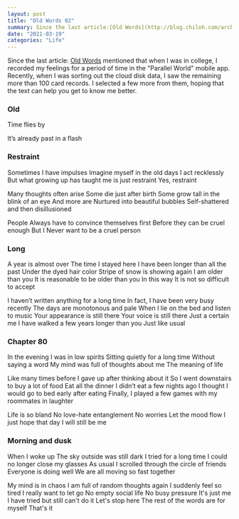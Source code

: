 ```yaml
---
layout: post
title: "Old Words 02"
summary: Since the last article:[Old Words](http://blog.chiloh.com/archives/old-words.html) mentioned that when I was in college, I recorded my feelings for a period of time in the "Parallel World" mobile app. Recently, when I was sorting out the cloud disk data, I saw the remaining more than 100 card records. I selected a few more from them, hoping that the text can help you get to know me better.
date: "2021-03-19"
categories: "Life"
---
```


Since the last article: [Old Words](http://blog.chiloh.com/2020-08-19/old-words.html) mentioned that when I was in college, I recorded my feelings for a period of time in the "Parallel World" mobile app. Recently, when I was sorting out the cloud disk data, I saw the remaining more than 100 card records. I selected a few more from them, hoping that the text can help you get to know me better.

### Old

Time flies by

It’s already past in a flash

### Restraint

Sometimes I have impulses
Imagine myself in the old days
I act recklessly
But what growing up has taught me
is just restraint
Yes, restraint

Many thoughts often arise
Some die just after birth
Some grow tall in the blink of an eye
And more are
Nurtured into beautiful bubbles
Self-shattered and then disillusioned

People
Always have to convince themselves first
Before they can be cruel enough
But I
Never want to be a cruel person

### Long

A year is almost over
The time I stayed here
I have been longer than all the past
Under the dyed hair color
Stripe of snow is showing again
I am older than you
It is reasonable to be older than you
In this way
It is not so difficult to accept

I haven’t written anything for a long time
In fact, I have been very busy recently
The days are monotonous and pale
When I lie on the bed and listen to music
Your appearance is still there
Your voice is still there
Just a certain me
I have walked a few years longer than you
Just like usual

### Chapter 80

In the evening
I was in low spirits
Sitting quietly for a long time
Without saying a word
My mind was full of thoughts about me
The meaning of life

Like many times before
I gave up after thinking about it
So
I went downstairs to buy a lot of food
Eat all the dinner I didn’t eat a few nights ago
I thought I would go to bed early after eating
Finally, I played a few games with my roommates in laughter

Life is so bland
No love-hate entanglement
No worries
Let the mood flow
I just hope that day
I will still be me

### Morning and dusk

When I woke up
The sky outside was still dark
I tried for a long time
I could no longer close my glasses
As usual
I scrolled through the circle of friends
Everyone is doing well
We are all moving so fast together

My mind is in chaos
I am full of random thoughts again
I suddenly feel so tired
I really want to let go
No empty social life
No busy pressure
It's just me
I have tried but still can't do it
Let's stop here
The rest of the words are for myself
That's it